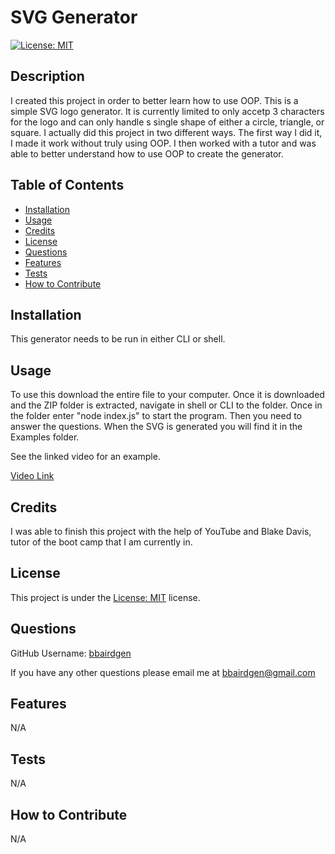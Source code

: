 # SVG Generator
[![License: MIT](https://img.shields.io/badge/License-MIT-yellow.svg)](https://opensource.org/licenses/MIT)

  ## Description
  
  I created this project in order to better learn how to use OOP. This is a simple SVG logo generator. It is currently limited to only accetp 3 characters for the logo and can only handle s single shape of either a circle, triangle, or square. I actually did this project in two different ways. The first way I did it, I made it work without truly using OOP. I then worked with a tutor and was able to better understand how to use OOP to create the generator. 
   
  ## Table of Contents 
  
  - [Installation](#installation)
  - [Usage](#usage)
  - [Credits](#credits)
  - [License](#license)
  - [Questions](#questions)
  - [Features](#features)
  - [Tests](#tests)
  - [How to Contribute](#how-to-contribute)

  
  ## Installation
  
 This generator needs to be run in either CLI or shell.
  
  ## Usage
  
  To use this download the entire file to your computer. Once it is downloaded and the ZIP folder is extracted, navigate in shell or CLI to the folder. Once in the folder enter "node index.js" to start the program. Then you need to answer the questions. When the SVG is generated you will find it in the Examples folder. 
  
  See the linked video for an example. 
  
  [Video Link](https://drive.google.com/file/d/1lgA4l8AC8arAXqlKBT3XFpeghRkj0SAW/view)
  
  ## Credits
  
  I was able to finish this project with the help of YouTube and Blake Davis, tutor of the boot camp that I am currently in. 
  
  ## License

  This project is under the [License: MIT](https://opensource.org/licenses/MIT) license.

  ## Questions

  GitHub Username: [bbairdgen](https://github.com/bbairdgen)

  If you have any other questions please email me at [bbairdgen@gmail.com](mailto:bbairdgen@gmail.com)
  
  ## Features
  
  N/A
  
  ## Tests

  N/A

  ## How to Contribute
  
  N/A

